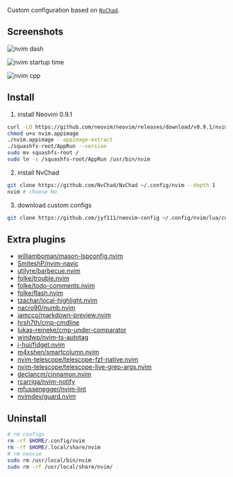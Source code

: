Custom configuration based on [`NvChad`](https://github.com/NvChad/NvChad).

## Screenshots

![nvim dash](https://s1.ax1x.com/2023/08/28/pPaBBW9.png)

![nvim startup time](https://s1.ax1x.com/2023/08/28/pPaBsQ1.png)

![nvim cpp](https://s1.ax1x.com/2023/08/28/pPaBDzR.png)

## Install

1. install Neovim 0.9.1

```bash
curl -LO https://github.com/neovim/neovim/releases/download/v0.9.1/nvim.appimage
chmod u+x nvim.appimage
./nvim.appimage --appimage-extract
./squashfs-root/AppRun --version
sudo mv squashfs-root /
sudo ln -s /squashfs-root/AppRun /usr/bin/nvim
```

2. install NvChad


```bash
git clone https://github.com/NvChad/NvChad ~/.config/nvim --depth 1
nvim # choose No
```

3. download custom configs
```bash
git clone https://github.com/jyf111/neovim-config ~/.config/nvim/lua/custom --depth 1
```

## Extra plugins

- [williamboman/mason-lspconfig.nvim](https://github.com/williamboman/mason-lspconfig.nvim)
- [SmiteshP/nvim-navic](https://github.com/SmiteshP/nvim-navic)
- [utilyre/barbecue.nvim](https://github.com/utilyre/barbecue.nvim)
- [folke/trouble.nvim](https://github.com/folke/trouble.nvim)
- [folke/todo-comments.nvim](https://github.com/folke/todo-comments.nvim)
- [folke/flash.nvim](https://github.com/folke/flash.nvim)
- [tzachar/local-highlight.nvim](https://github.com/tzachar/local-highlight.nvim)
- [nacro90/numb.nvim](https://github.com/nacro90/numb.nvim)
- [iamcco/markdown-preview.nvim](https://github.com/iamcco/markdown-preview.nvim)
- [hrsh7th/cmp-cmdline](https://github.com/hrsh7th/cmp-cmdline)
- [lukas-reineke/cmp-under-comparator](https://github.com/lukas-reineke/cmp-under-comparator)
- [windwp/nvim-ts-autotag](https://github.com/windwp/nvim-ts-autotag)
- [j-hui/fidget.nvim](https://github.com/j-hui/fidget.nvim)
- [m4xshen/smartcolumn.nvim](https://github.com/m4xshen/smartcolumn.nvim)
- [nvim-telescope/telescope-fzf-native.nvim](https://github.com/nvim-telescope/telescope-fzf-native.nvim)
- [nvim-telescope/telescope-live-grep-args.nvim](https://github.com/nvim-telescope/telescope-live-grep-args.nvim)
- [declancm/cinnamon.nvim](https://github.com/declancm/cinnamon.nvim)
- [rcarriga/nvim-notify](https://github.com/rcarriga/nvim-notify)
- [mfussenegger/nvim-lint](https://github.com/mfussenegger/nvim-lint)
- [nvimdev/guard.nvim](https://github.com/nvimdev/guard.nvim)

## Uninstall

```bash
# rm configs
rm -rf $HOME/.config/nvim
rm -rf $HOME/.local/share/nvim
# rm neovim
sudo rm /usr/local/bin/nvim
sudo rm -rf /usr/local/share/nvim/
```
